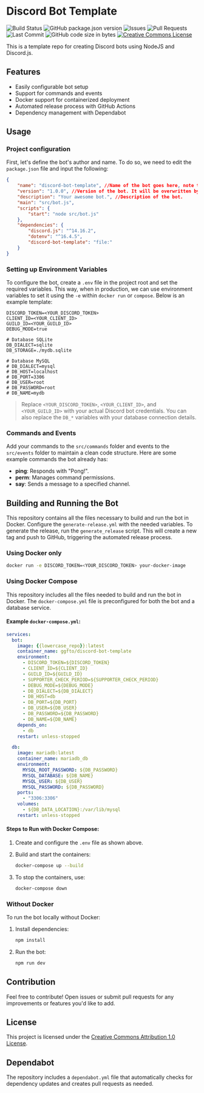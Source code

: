 # Discord Bot Template

![Build Status](https://github.com/ggfto/discord-bot-template/actions/workflows/generate-release.yml/badge.svg)
![GitHub package.json version](https://img.shields.io/github/package-json/v/ggfto/discord-bot-template?color=blue)
![Issues](https://img.shields.io/github/issues/ggfto/discord-bot-template.svg)
![Pull Requests](https://img.shields.io/github/issues-pr/ggfto/discord-bot-template.svg)
![Last Commit](https://img.shields.io/github/last-commit/ggfto/discord-bot-template.svg?color=blue)
![GitHub code size in bytes](https://img.shields.io/github/languages/code-size/ggfto/discord-bot-template)
[![Creative Commons License](https://licensebuttons.net/l/by/1.0/80x15.png)](https://creativecommons.org/licenses/by/1.0/)

This is a template repo for creating Discord bots using NodeJS and Discord.js.

## Features

- Easily configurable bot setup
- Support for commands and events
- Docker support for containerized deployment
- Automated release process with GitHub Actions
- Dependency management with Dependabot

## Usage

### Project configuration

First, let's define the bot's author and name. To do so, we need to edit the `package.json` file and input the following:

```json
{
    "name": "discord-bot-template", //Name of the bot goes here, note that in dependencies, we also use the same. Use '-' is a good practice.
    "version": "1.0.0", //Version of the bot. It will be overwritten by the `generate-release` script.
    "description": "Your awesome bot.", //Description of the bot.
    "main": "src/bot.js",
    "scripts": {
        "start": "node src/bot.js"
    },
    "dependencies": {
        "discord.js": "^14.16.2",
        "dotenv": "^16.4.5",
        "discord-bot-template": "file:"
    }
}
```

### Setting up Environment Variables

To configure the bot, create a `.env` file in the project root and set the required variables. This way, when in production, we can use environment variables to set it using the `-e` within `docker run` or `compose`. Below is an example template:

```env
DISCORD_TOKEN=<YOUR_DISCORD_TOKEN>
CLIENT_ID=<YOUR_CLIENT_ID>
GUILD_ID=<YOUR_GUILD_ID>
DEBUG_MODE=true

# Database SQLite
DB_DIALECT=sqlite
DB_STORAGE=./mydb.sqlite

# Database MySQL
# DB_DIALECT=mysql
# DB_HOST=localhost
# DB_PORT=3306
# DB_USER=root
# DB_PASSWORD=root
# DB_NAME=mydb
```

> Replace `<YOUR_DISCORD_TOKEN>`, `<YOUR_CLIENT_ID>`, and `<YOUR_GUILD_ID>` with your actual Discord bot credentials.
> You can also replace the `DB_*` variables with your database connection details.

### Commands and Events

Add your commands to the `src/commands` folder and events to the `src/events` folder to maintain a clean code structure. Here are some example commands the bot already has:

- **ping**: Responds with "Pong!".
- **perm**: Manages command permissions.
- **say**: Sends a message to a specified channel.

## Building and Running the Bot

This repository contains all the files necessary to build and run the bot in Docker. Configure the `generate-release.yml` with the needed variables. To generate the release, run the `generate_release` script. This will create a new tag and push to GitHub, triggering the automated release process.

### Using Docker only

```bash
docker run -e DISCORD_TOKEN=<YOUR_DISCORD_TOKEN> your-docker-image
```

### Using Docker Compose

This repository includes all the files needed to build and run the bot in Docker. The `docker-compose.yml` file is preconfigured for both the bot and a database service.

#### Example `docker-compose.yml`:

```yaml
services:
  bot:
    image: {{lowercase_repo}}:latest
    container_name: ggfto/discord-bot-template
    environment:
      - DISCORD_TOKEN=${DISCORD_TOKEN}
      - CLIENT_ID=${CLIENT_ID}
      - GUILD_ID=${GUILD_ID}
      - SUPPORTER_CHECK_PERIOD=${SUPPORTER_CHECK_PERIOD}
      - DEBUG_MODE=${DEBUG_MODE}
      - DB_DIALECT=${DB_DIALECT}
      - DB_HOST=db
      - DB_PORT=${DB_PORT}
      - DB_USER=${DB_USER}
      - DB_PASSWORD=${DB_PASSWORD}
      - DB_NAME=${DB_NAME}
    depends_on:
      - db
    restart: unless-stopped

  db:
    image: mariadb:latest
    container_name: mariadb_db
    environment:
      MYSQL_ROOT_PASSWORD: ${DB_PASSWORD}
      MYSQL_DATABASE: ${DB_NAME}
      MYSQL_USER: ${DB_USER}
      MYSQL_PASSWORD: ${DB_PASSWORD}
    ports:
      - "3306:3306"
    volumes:
      - ${DB_DATA_LOCATION}:/var/lib/mysql
    restart: unless-stopped
```

#### Steps to Run with Docker Compose:

1. Create and configure the `.env` file as shown above.
2. Build and start the containers:

   ```bash
   docker-compose up --build
   ```

3. To stop the containers, use:

   ```bash
   docker-compose down
   ```

### Without Docker

To run the bot locally without Docker:

1. Install dependencies:

   ```bash
   npm install
   ```

2. Run the bot:

   ```bash
   npm run dev
   ```

## Contribution

Feel free to contribute! Open issues or submit pull requests for any improvements or features you'd like to add.

## License

This project is licensed under the [Creative Commons Attribution 1.0 License](https://creativecommons.org/licenses/by/1.0/).

## Dependabot

The repository includes a `dependabot.yml` file that automatically checks for dependency updates and creates pull requests as needed.
